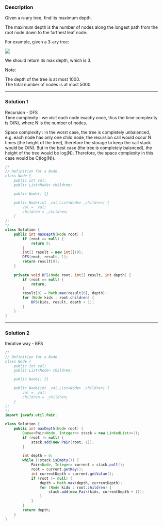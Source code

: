 ### **Description** ###
Given a n-ary tree, find its maximum depth.

The maximum depth is the number of nodes along the longest path from the root node down to the farthest leaf node.

For example, given a 3-ary tree:

 
![](https://assets.leetcode.com/uploads/2018/10/12/narytreeexample.png)

 

We should return its max depth, which is 3.

 

Note:

The depth of the tree is at most 1000.  
The total number of nodes is at most 5000.

---

### **Solution 1** ###
Recursion - DFS  
Time complexity : we visit each node exactly once, thus the time complexity is O(N), where N is the number of nodes.

Space complexity : in the worst case, the tree is completely unbalanced, e.g. each node has only one child node, the recursion call would occur N times (the height of the tree), therefore the storage to keep the call stack would be O(N). But in the best case (the tree is completely balanced), the height of the tree would be log(N). Therefore, the space complexity in this case would be O(log(N)). 
```java
/*
// Definition for a Node.
class Node {
    public int val;
    public List<Node> children;

    public Node() {}

    public Node(int _val,List<Node> _children) {
        val = _val;
        children = _children;
    }
};
*/
class Solution {
    public int maxDepth(Node root) {
        if (root == null) {
            return 0;
        }
        int[] result = new int[]{0};
        DFS(root, result, 1);
        return result[0];
    }
    
    private void DFS(Node root, int[] result, int depth) {
        if (root == null) {
            return;
        }
        result[0] = Math.max(result[0], depth);
        for (Node kids : root.children) {
            DFS(kids, result, depth + 1);
        }
    }
}
```

---
### **Solution 2** ###
Iterative way - BFS  
```java
/*
// Definition for a Node.
class Node {
    public int val;
    public List<Node> children;

    public Node() {}

    public Node(int _val,List<Node> _children) {
        val = _val;
        children = _children;
    }
};
*/
import javafx.util.Pair;

class Solution {
    public int maxDepth(Node root) {
        Queue<Pair<Node, Integer>> stack = new LinkedList<>();
        if (root != null) {
            stack.add(new Pair(root, 1));
        }
        
        int depth = 0;
        while (!stack.isEmpty()) {
            Pair<Node, Integer> current = stack.poll();
            root = current.getKey();
            int currentDepth = current.getValue();
            if (root != null) {
                depth = Math.max(depth, currentDepth);
                for (Node kids : root.children) {
                    stack.add(new Pair(kids, currentDepth + 1));
                }
            }
        }
        return depth;
    }
}
```
